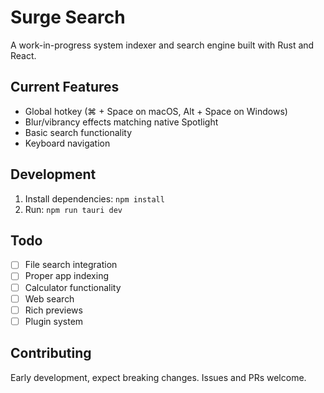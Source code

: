 # Surge Search

A work-in-progress system indexer and search engine built with Rust and React.

## Current Features
- Global hotkey (⌘ + Space on macOS, Alt + Space on Windows)  
- Blur/vibrancy effects matching native Spotlight
- Basic search functionality
- Keyboard navigation

## Development
1. Install dependencies:
```npm install```
2. Run:
```npm run tauri dev```

## Todo
- [ ] File search integration
- [ ] Proper app indexing 
- [ ] Calculator functionality
- [ ] Web search
- [ ] Rich previews
- [ ] Plugin system

## Contributing
Early development, expect breaking changes. Issues and PRs welcome.